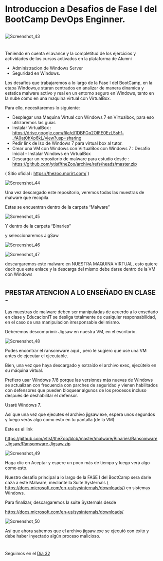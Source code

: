 # Introduccion a Desafios de Fase I del BootCamp DevOps Enginner.
##


![Screenshot_43](https://user-images.githubusercontent.com/96561825/173430665-82d3ce92-e18e-4239-a26e-8ee4c1c3437d.png)

#
#

Teniendo en cuenta el avance y la completitud de los ejercicios y actividades de los cursos activados en la plataforma de Alumni

- Administracion de Windows Server
- Seguridad en Windows.


Los desafios que trabajaremos a lo largo de la Fase I del BootCamp, en la etapa Windows,e staran centrados en analizar de manera dinamica y estatica malware activo y real en un entorno seguro en Windows, tanto en la nube como en una maquina virtual con VirtualBox.

Para ello, necesitaremos lo siguiente:

- Desplegar una Maquina Virtual con Windows 7 en Virtualbox, para eso utilizaremos las guias
- Instalar VirtualBox : https://drive.google.com/file/d/1DBFGp2OIFE0EzL5shf-_fA0at0hXp6kL/view?usp=sharing 
- Pedir link de Iso de Windows 7 para virtual box al tutor.
- Crear una VM con Windows con VirtualBox con Windows 7  : Desafio Inicial  - Instalar Windows en VirtualBox
- Descargar un repositorio de malware para estudio desde : https://github.com/ytisf/theZoo/archive/refs/heads/master.zip

( Sitio oficial : https://thezoo.morirt.com/ )  

![Screenshot_44](https://user-images.githubusercontent.com/96561825/173431170-3fc71560-4d03-48ca-bd41-1e6148aaeb88.png)


Una vez descargado este repositorio, veremos todas las muestras de malware que recopila.


Estas se encuentran dentro de la carpeta “Malware”

![Screenshot_45](https://user-images.githubusercontent.com/96561825/173431367-ab16f703-ee86-4ab5-b8d4-b3d3846bd83c.png)



Y dentro de la carpeta “Binaries”

y seleccionaremos JigSaw

![Screenshot_46](https://user-images.githubusercontent.com/96561825/173431398-2fd5daaf-ea80-435c-a362-213a042b5dc0.png)

![Screenshot_47](https://user-images.githubusercontent.com/96561825/173431406-4edf6e2f-9141-4868-ba6a-5995bafa35ef.png)


descargaremos este malware en NUESTRA MAQUINA VIRTUAL, esto quiere decir que este enlace y la descarga del mismo debe darse dentro de la VM con Windows
#
## PRESTAR ATENCION A LO ENSEÑADO EN CLASE - 

Las muestras de malware deben ser manipuladas de acuerdo a lo enseñado en clase y EducacionIT se desliga totalmente de cualquier responsabilidad, en el caso de una manipulacion irresponsable del mismo.

Deberemos descomprimir Jigsaw en nuestra VM, en el escritorio.

![Screenshot_48](https://user-images.githubusercontent.com/96561825/173431514-c8dbad4e-cd45-4048-9c2c-d3e5d90570ce.png)

Podes encontrar el ransomware aquí , pero le sugiero que use una VM antes de ejecutar el ejecutable. 

Bien, una vez que haya descargado y extraído el archivo exec, ejecútelo en su máquina virtual. 

Prefiero usar Windows 7/8 porque las versiones más nuevas de Windows se actualizan con frecuencia con parches de seguridad y vienen habilitados con defensores que pueden bloquear algunos de los procesos incluso después de deshabilitar el defensor.

Usaré Windows 7. 

Así que una vez que ejecutes el archivo jigsaw.exe, espera unos segundos y luego verás algo como esto en tu pantalla (de la VM)

Este es el link 

https://github.com/ytisf/theZoo/blob/master/malware/Binaries/Ransomware.Jigsaw/Ransomware.Jigsaw.zip


![Screenshot_49](https://user-images.githubusercontent.com/96561825/173431656-ce729f10-7246-4e67-88ac-3735727a89c0.png)

Haga clic en Aceptar y espere un poco más de tiempo y luego verá algo como esto.


Nuestro desafio principal a lo largo de la FASE I del BootCamp sera darle caza a este Malware, mediante la Suite Systernals ( https://docs.microsoft.com/en-us/sysinternals/downloads/) en sistemas Windows.


Para finalizar, descargaremos la suite Systernals desde


https://docs.microsoft.com/en-us/sysinternals/downloads/



![Screenshot_50](https://user-images.githubusercontent.com/96561825/173431762-23986fea-fba3-460c-99e4-5ada21c7b626.png)

Así que ahora sabemos que el archivo jigsaw.exe se ejecutó con éxito y debe haber inyectado algún proceso malicioso. 


#
#
#
#
#

Seguimos en el [Día 32](day32.md) 

